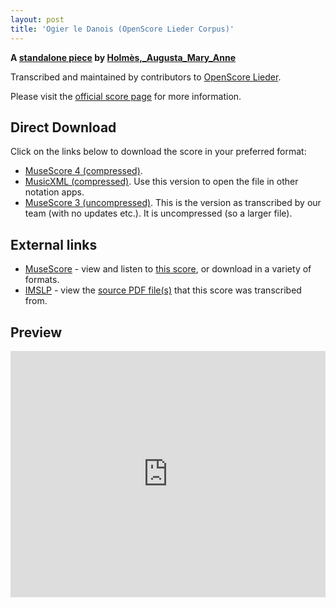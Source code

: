 ```yaml
---
layout: post
title: 'Ogier le Danois (OpenScore Lieder Corpus)'
---
```


__A [standalone piece](https://fourscoreandmore.org/openscore/lieder/Holm%C3%A8s,_Augusta_Mary_Anne/_/) by [Holmès,_Augusta_Mary_Anne](https://fourscoreandmore.org/openscore/lieder/Holm%C3%A8s,_Augusta_Mary_Anne)__

Transcribed and maintained by contributors to [OpenScore Lieder].

Please visit the [official score page] for more information.

[official score page]: https://musescore.com/openscore-lieder-corpus/scores/5935864
[OpenScore Lieder]: https://musescore.com/openscore-lieder-corpus

## Direct Download

Click on the links below to download the score in your preferred format:
- [MuseScore 4 (compressed)](https://fourscoreandmore.org/openscore/lieder/Holm%C3%A8s,_Augusta_Mary_Anne/_/Ogier_le_Danois.mscz).
- [MusicXML (compressed)](https://fourscoreandmore.org/openscore/lieder/Holm%C3%A8s,_Augusta_Mary_Anne/_/Ogier_le_Danois.mxl). Use this version to open the file in other notation apps.
- [MuseScore 3 (uncompressed)](https://raw.githubusercontent.com/OpenScore/Lieder/refs/heads/main/scores/Holm%C3%A8s,_Augusta_Mary_Anne/_/Ogier_le_Danois/lc5935864.mscx). This is the version as transcribed by our team (with no updates etc.). It is uncompressed (so a larger file).

## External links

- [MuseScore] - view and listen to [this score][MuseScore], or download in a variety of formats.
- [IMSLP] - view the [source PDF file(s)][IMSLP] that this score was transcribed from.

[MuseScore]: https://musescore.com/score/5935864
[IMSLP]: https://imslp.org/wiki/Special:ReverseLookup/584272

## Preview

<iframe width="100%" height="394" src="https://musescore.com/openscore-lieder-corpus/scores/5935864/embed" frameborder="0" allowfullscreen allow="autoplay; fullscreen"></iframe>
